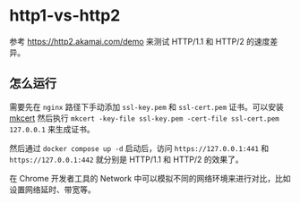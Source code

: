 # http1-vs-http2

参考 https://http2.akamai.com/demo 来测试 HTTP/1.1 和 HTTP/2 的速度差异。

## 怎么运行

需要先在 `nginx` 路径下手动添加 `ssl-key.pem` 和 `ssl-cert.pem` 证书。可以安装 [mkcert](https://github.com/FiloSottile/mkcert) 然后执行 `mkcert -key-file ssl-key.pem -cert-file ssl-cert.pem 127.0.0.1` 来生成证书。

然后通过 `docker compose up -d` 启动后，访问 `https://127.0.0.1:441` 和 `https://127.0.0.1:442` 就分别是 HTTP/1.1 和 HTTP/2 的效果了。

在 Chrome 开发者工具的 Network 中可以模拟不同的网络环境来进行对比，比如设置网络延时、带宽等。
